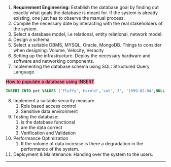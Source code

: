 1. **Requirement Engineering:** Establish the database goal by finding out exactly what goals the database is meant for. If the system is already existing, one just has to observe the manual process. 
2. Compile the necessary date by interacting with the real  stakeholders of the system. 
3. Select a database model, i.e relational, entity relational, network model. 
4. Design a schema
5. Select a suitable DBMS, MYSQL, Oracle, MongoDB. Things to consider when designing: Volume, Velocity, Veracity 
6. Setting up the infrastructure. Deploy the necessary hardware and software and networking components. 
7. Implementing the database schema using SQL: Structured Query Language.

<mark style="background: #FF5582A6;">How to populate a database using INSERT 
</mark>
```SQL
INSERT INTO pet VALUES ('Fluffy','Harold','cat','f', '1999-02-04',NULL);
```
8. Implement a suitable security measure. 
	1. Role based access control
	2. Sensitive data environment
9. Testing the database: 
	1. is the database functional
	2. are the data correct
	3. Verification and Validation
 10. Performance Optimization
	 1. If the volume of data increase is there a degradation in the performance of the system. 
  11. Deployment & Maintenance: Handing over the system to the users. 


---
